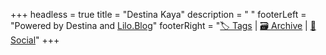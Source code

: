+++
headless = true
title = "Destina Kaya"
description = " "
footerLeft = "Powered by Destina and [Lilo.Blog](https://www.lilo.blog)"
footerRight = "[🏷️ Tags](/tags/) | [🗃️ Archive](/posts/) | [📣 Social](https://www.lilo.blog)"
+++
